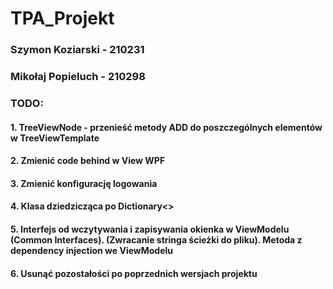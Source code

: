 # TPA_Projekt

### Szymon Koziarski - 210231

### Mikołaj Popieluch - 210298

### TODO:
#### 1. TreeViewNode - przenieść metody ADD do poszczególnych elementów w TreeViewTemplate
#### 2. Zmienić code behind w View WPF
#### 3. Zmienić konfigurację logowania
#### 4. Klasa dziedzicząca po Dictionary<>
#### 5. Interfejs od wczytywania i zapisywania okienka w ViewModelu (Common Interfaces). (Zwracanie stringa ścieżki do pliku). Metoda z dependency injection we ViewModelu
#### 6. Usunąć pozostałości po poprzednich wersjach projektu
